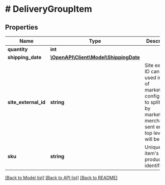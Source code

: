 # # DeliveryGroupItem

## Properties

Name | Type | Description | Notes
------------ | ------------- | ------------- | -------------
**quantity** | **int** |  | [optional]
**shipping_date** | [**\OpenAPI\Client\Model\ShippingDate**](ShippingDate.md) |  | [optional]
**site_external_id** | **string** | Site external ID can be used in case of marketplace configuration to split items by marketplace merchant. If sent empty, top level site will be used. | [optional]
**sku** | **string** | Unique cart item&#39;s product identifier. | [optional]

[[Back to Model list]](../../README.md#models) [[Back to API list]](../../README.md#endpoints) [[Back to README]](../../README.md)

